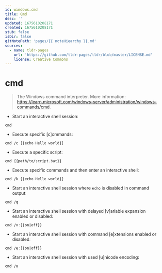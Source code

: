 ```yaml
---
id: windows.cmd
title: Cmd
desc: ''
updated: 1675610208171
created: 1675610208171
stub: false
isDir: false
gitNotePath: 'pages/{{ noteHiearchy }}.md'
sources:
  - name: tldr-pages
    url: 'https://github.com/tldr-pages/tldr/blob/master/LICENSE.md'
    license: Creative Commons
---
```

# cmd

> The Windows command interpreter.
> More information: <https://learn.microsoft.com/windows-server/administration/windows-commands/cmd>.

- Start an interactive shell session:

`cmd`

- Execute specific [c]ommands:

`cmd /c {{echo Hello world}}`

- Execute a specific script:

`cmd {{path/to/script.bat}}`

- Execute specific commands and then enter an interactive shell:

`cmd /k {{echo Hello world}}`

- Start an interactive shell session where `echo` is disabled in command output:

`cmd /q`

- Start an interactive shell session with delayed [v]ariable expansion enabled or disabled:

`cmd /v:{{on|off}}`

- Start an interactive shell session with command [e]xtensions enabled or disabled:

`cmd /e:{{on|off}}`

- Start an interactive shell session with used [u]nicode encoding:

`cmd /u`

